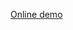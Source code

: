 [Online demo](https://appetize.io/embed/y69up52cd2383zwe2mzfz9a3pc?device=nexus5&scale=75&orientation=portrait&osVersion=7.0)
